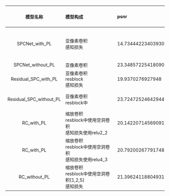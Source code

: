 |模型名称|<div style="width:150px">模型构成</div>|psnr|效果图|<div style="width:150px">效果描述<div>|<div style="width:150px">猜测原因|
|:---:|:---|:---|---|:---|:---|
|SPCNet_with_PL|亚像素卷积<br>感知损失|14.734442234039307|![](img_test/test_SPCNet_with_PL_x3.png)|有明显的棋盘效应|使用了感知损失，卷积过后的图片都是带有棋盘效应，他们之间计算损失很难将棋盘效应去掉|
|SPCNet_without_PL|亚像素卷积<br>|23.348572254180908|![](img_test/test_SPCNet_without_PL_x3.png)|最原始的亚像素卷积||
|Residual_SPC_with_PL|亚像素卷积<br>resblock<br>感知损失|19.9370276927948|![](img_test/test_Residual_SPC_with_PL_x3.png)|棋盘效应很明显，但有一定的锐化细节的效果||
|Residual_SPC_without_PL|亚像素卷积<br>resblock中|23.724725246429443|![](img_test/test_Residual_SPC_without_PL_x3.png)|将亚像素卷积前半部分换成残差块，有一定的效果||
|RC_with_PL|缩放卷积<br>resblock中使用空洞卷积<br>感知损失使用relu2_2|20.142207145690918|![](img_test/test_ResizeConvolution_with_PL_relu2_2_x3.png)|棋盘效应有所减弱|缩放卷积使用了双线性插值来放大图片，会将细节部分平滑|
|RC_with_PL|缩放卷积<br>resblock中使用空洞卷积<br>感知损失使用relu4_3|20.79200267791748|![](img_test/test_ResizeConvolution_with_PL_relu4_3_x3.png)|对比relu2_2，大面积色块的棋盘效应有所减弱||
|RC_without_PL|缩放卷积<br>resblock中使用空洞卷积\[1,2,5\]<br>感知损失|21.396241188049316|![](img_test/test_ResizeConvolution_without_PL_x3.png)|不使用感知损失，细节部分会比较朦胧||
